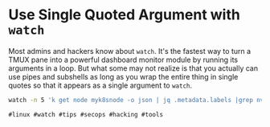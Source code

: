 # Use Single Quoted Argument with `watch`

Most admins and hackers know about `watch`. It's the fastest way to turn
a TMUX pane into a powerful dashboard monitor module by running its
arguments in a loop. But what some may not realize is that you actually
can use pipes and subshells as long as you wrap the entire thing in
single quotes so that it appears as a single argument to `watch`.

```bash
watch -n 5 'k get node myk8snode -o json | jq .metadata.labels |grep nvidia'
```
    #linux #watch #tips #secops #hacking #tools
